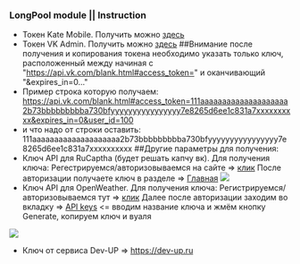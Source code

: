 ### LongPool module || Instruction

- Токен Kate Mobile. Получить можно [здесь](https://oauth.vk.com/authorize?client_id=2685278&scope=1073737727&redirect_uri=https://oauth.vk.com/blank.html&display=page&response_type=token&revoke=1)
- Токен VK Admin. Получить можно [здесь](https://oauth.vk.com/authorize?client_id=6121396&scope=1073737727&redirect_uri=https://oauth.vk.com/blank.html&display=page&response_type=token&revoke=1)
##Внимание после получения и копирования токена необходимо указать только ключ, расположенный между начиная с "https://api.vk.com/blank.html#access_token=" и оканчивающий "&expires_in=0..."
- Пример строка которую получаем: https://api.vk.com/blank.html#access_token=111aaaaaaaaaaaaaaaaaaaa2b73bbbbbbbbba730bfyyyyyyyyyyyyyyyy7e8265d6ee1c831a7xxxxxxxxxx&expires_in=0&user_id=100
- и что надо от строки оставить: 111aaaaaaaaaaaaaaaaaaaa2b73bbbbbbbbba730bfyyyyyyyyyyyyyyyy7e8265d6ee1c831a7xxxxxxxxxx
##Другие параметры для получения:
- Ключ API для RuCaptha (будет решать капчу вк). Для получения ключа:
Регестрируемся/авторизовываемся на сайте => [клик](https://rucaptcha.com/auth)
После авторизации получаете ключ в разделе => [Главная](https://rucaptcha.com/enterpage)
![](https://sun9-41.userapi.com/impg/NdVLX-0XYupfuhCYBwFl4Sq90sl2B7ax6jqPxA/RMyNs9-mW4c.jpg?size=807x536&quality=96&sign=84a4422eaca6dc5c4019ef3c3faa2557&c_uniq_tag=HQ7NQzuSxdkjIhX2mJJwdywS7JJ4MRMm6I0A7Hpt1Ao&type=album%27)
- Ключ API для OpenWeather. Для получения ключа:
Регистрируемся/авторизовываемся тут => [клик](https://home.openweathermap.org)
Далее после авторизации заходим во вкладку => [API keys](https://home.openweathermap.org/api_keys) <= вводим название ключа и жмём кнопку Generate, копируем ключ и вуаля

![](https://sun9-57.userapi.com/impg/Rq1oMDW_FvQHAdpj02haIhe9YNdeddJ12mdKDQ/5Sdc8fVjfBk.jpg?size=604x193&quality=96&sign=abf7709e44b8a0c93492c9f74d61a8a3&c_uniq_tag=2XjfF9RRpJYa8nZAWwAkDE7BY1iGuaPS4oyAZCRn8K4&type=album%27)
- Ключ от сервиса Dev-UP => https://dev-up.ru

